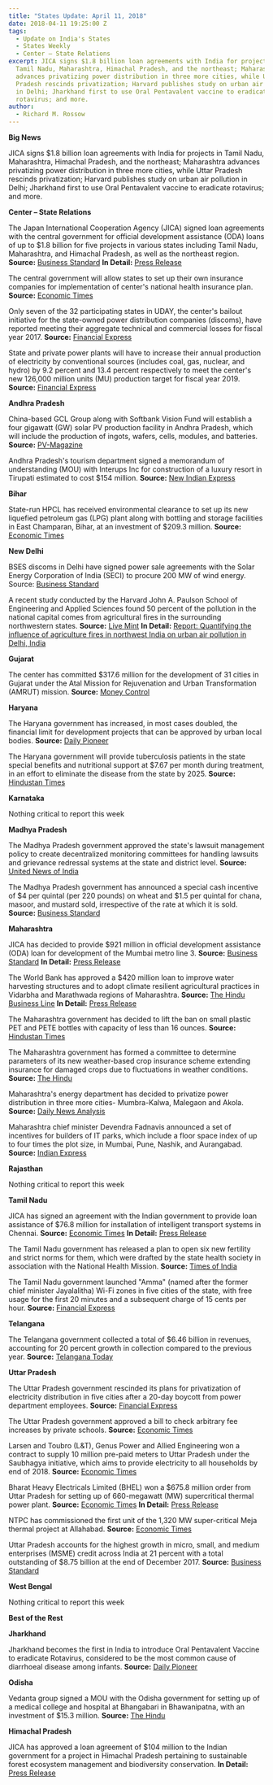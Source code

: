 ```yaml
---
title: "States Update: April 11, 2018"
date: 2018-04-11 19:25:00 Z
tags:
  - Update on India's States
  - States Weekly
  - Center – State Relations 
excerpt: JICA signs $1.8 billion loan agreements with India for projects in
  Tamil Nadu, Maharashtra, Himachal Pradesh, and the northeast; Maharashtra
  advances privatizing power distribution in three more cities, while Uttar
  Pradesh rescinds privatization; Harvard publishes study on urban air pollution
  in Delhi; Jharkhand first to use Oral Pentavalent vaccine to eradicate
  rotavirus; and more.
author:
  - Richard M. Rossow
---
```


**Big News**

JICA signs $1.8 billion loan agreements with India for projects in Tamil Nadu, Maharashtra, Himachal Pradesh, and the northeast; Maharashtra advances privatizing power distribution in three more cities, while Uttar Pradesh rescinds privatization; Harvard publishes study on urban air pollution in Delhi; Jharkhand first to use Oral Pentavalent vaccine to eradicate rotavirus; and more.

**Center – State Relations**

The Japan International Cooperation Agency (JICA) signed loan agreements with the central government for official development assistance (ODA) loans of up to $1.8 billion for five projects in various states including Tamil Nadu, Maharashtra, and Himachal Pradesh, as well as the northeast region. **Source:** [Business Standard](http://www.business-standard.com/article/pti-stories/jica-to-provide-rs-6-000-cr-for-2nd-tranche-of-mumbai-metro-3-118040201108_1.html) **In Detail:** [Press Release](https://www.jica.go.jp/english/news/press/2017/180330_01.html)

The central government will allow states to set up their own insurance companies for implementation of center&#39;s national health insurance plan. **Source:** [Economic Times](https://economictimes.indiatimes.com/news/economy/policy/states-allowed-to-set-up-crop-insurance-firms-to-execute-pmfby/articleshow/63579753.cms)

Only seven of the 32 participating states in UDAY, the center&#39;s bailout initiative for the state-owned power distribution companies (discoms), have reported meeting their aggregate technical and commercial losses for fiscal year 2017. **Source:** [Financial Express](http://www.financialexpress.com/economy/delayed-subsidies-main-reason-for-uday-lapses-say-discoms/1123213/)

State and private power plants will have to increase their annual production of electricity by conventional sources (includes coal, gas, nuclear, and hydro) by 9.2 percent and 13.4 percent respectively to meet the center&#39;s new 126,000 million units (MU) production target for fiscal year 2019. **Source:** [Financial Express](http://www.financialexpress.com/industry/private-power-plants-plf-seen-rising-in-fy19-on-cea-estimate/1119301/)

**Andhra Pradesh**

China-based GCL Group along with Softbank Vision Fund will establish a four gigawatt (GW) solar PV production facility in Andhra Pradesh, which will include the production of ingots, wafers, cells, modules, and batteries. **Source:** [PV-Magazine](https://www.pv-magazine.com/2018/04/03/gcl-group-softbank-sign-mou-for-4-gw-of-solar-manufacturing-in-andhra-pradesh/)

Andhra Pradesh&#39;s tourism department signed a memorandum of understanding (MOU) with Interups Inc for construction of a luxury resort in Tirupati estimated to cost $154 million. **Source:** [New Indian Express](http://www.newindianexpress.com/states/andhra-pradesh/2018/apr/06/andhra-pradesh-signs-business-pact-with-dubai-group-1797760.html)

**Bihar**

State-run HPCL has received environmental clearance to set up its new liquefied petroleum gas (LPG) plant along with bottling and storage facilities in East Champaran, Bihar, at an investment of $209.3 million. **Source:** [Economic Times](https://economictimes.indiatimes.com/industry/energy/oil-gas/hpcl-gets-green-nod-to-set-up-rs-136-cr-lpg-plant-in-bihar/articleshow/63642314.cms)

**New Delhi**

BSES discoms in Delhi have signed power sale agreements with the Solar Energy Corporation of India (SECI) to procure 200 MW of wind energy. Source: [Business Standard](http://www.business-standard.com/article/pti-stories/bses-seci-sign-power-sale-agreements-likely-to-help-delhi-s-peak-energy-demand-118040301088_1.html)

A recent study conducted by the Harvard John A. Paulson School of Engineering and Applied Sciences found  50 percent of the pollution in the national capital comes from agricultural fires in the surrounding northwestern states. **Source:** [Live Mint](https://www.livemint.com/Politics/5RjnnO0IXUWJ761bU0kTLK/Crop-burning-responsible-for-most-of-Delhi-air-pollution-st.html) **In Detail:** [Report: Quantifying the influence of agriculture fires in northwest India on urban air pollution in Delhi, India](http://iopscience.iop.org/article/10.1088/1748-9326/aab303)

**Gujarat**

The center has committed $317.6 million for the development of 31 cities in Gujarat under the Atal Mission for Rejuvenation and Urban Transformation (AMRUT) mission. **Source:** [Money Control](https://www.moneycontrol.com/news/business/economy/centre-commits-rs-2070-cr-under-amrut-for-31-gujarat-cities-2543405.html)

**Haryana**

The Haryana government has increased, in most cases doubled, the financial limit for development projects that can be approved by urban local bodies. **Source:** [Daily Pioneer](http://www.dailypioneer.com/state-editions/chandigarh/haryana-govt-enhances-financial-power-of-local-bodies.html)

The Haryana government will provide tuberculosis patients in the state special benefits and nutritional support at $7.67 per month during treatment, in an effort to eliminate the disease from the state by 2025. **Source:** [Hindustan Times](https://www.hindustantimes.com/india-news/haryana-govt-announces-special-benefits-to-tb-patients/story-43ophfNqAv9d2vO0IKjDyL.html)

**Karnataka**

Nothing critical to report this week

**Madhya Pradesh**

The Madhya Pradesh government approved the state&#39;s lawsuit management policy to create decentralized monitoring committees for handling lawsuits and grievance redressal systems at the state and district level. **Source:** [United News of India](http://www.uniindia.com/madhya-pradesh-state-lawsuit-management-policy-approved/states/news/1188304.html)

The Madhya Pradesh government has announced a special cash incentive of $4 per quintal (per 220 pounds) on wheat and $1.5 per quintal for chana, masoor, and mustard sold, irrespective of the rate at which it is sold. **Source:** [Business Standard](http://www.business-standard.com/article/economy-policy/madhya-pradesh-announces-incentives-for-wheat-and-chana-farmers-118040700022_1.html)

**Maharashtra**

JICA has decided to provide $921 million in official development assistance (ODA) loan for development of the Mumbai metro line 3. **Source:** [Business Standard](http://www.business-standard.com/article/pti-stories/jica-to-provide-rs-6-000-cr-for-2nd-tranche-of-mumbai-metro-3-118040201108_1.html) **In Detail:** [Press Release](https://www.jica.go.jp/english/news/press/2017/180330_01.html)

The World Bank has approved a $420 million loan to improve water harvesting structures and to adopt climate resilient agricultural practices in Vidarbha and Marathwada regions of Maharashtra. **Source:** [The Hindu Business Line](https://www.thehindubusinessline.com/news/world-bank-opens-2700-cr-tap-for-maharashtra/article23459521.ece) **In Detail:** [Press Release](http://www.worldbank.org/en/news/press-release/2018/04/06/government-india-world-bank-sign-new-project-benefit-over-25million-small-marginal-farmers-maharashtra)

The Maharashtra government has decided to lift the ban on small plastic PET and PETE bottles with capacity of less than 16 ounces. **Source:** [Hindustan Times](https://www.hindustantimes.com/mumbai-news/maharashtra-govt-lifts-ban-on-plastic-bottles/story-6954d6cSMW6NQ6XSYEVUvL.html)

The Maharashtra government has formed a committee to determine parameters of its new weather-based crop insurance scheme extending insurance for damaged crops due to fluctuations in weather conditions. **Source:** [The Hindu](http://www.thehindu.com/news/national/other-states/maharashtra-extends-insurance-cover-to-crops-damaged-due-to-weather/article23437911.ece)

Maharashtra&#39;s energy department has decided to privatize power distribution in three more cities- Mumbra-Kalwa, Malegaon and Akola. **Source:** [Daily News Analysis](http://www.dnaindia.com/india/report-power-supply-in-three-maharashtra-cities-to-be-privatised-2601464)

Maharashtra chief minister Devendra Fadnavis announced a set of incentives for builders of IT parks, which include a floor space index of up to four times the plot size, in Mumbai, Pune, Nashik, and Aurangabad. **Source:** [Indian Express](http://indianexpress.com/article/india/bid-to-woo-investors-state-announces-perks-to-set-up-fintech-services-5126866/)

**Rajasthan**

Nothing critical to report this week

**Tamil Nadu**

JICA has signed an agreement with the Indian government to provide loan assistance of $76.8 million for installation of intelligent transport systems in Chennai. **Source:** [Economic Times](https://economictimes.indiatimes.com/news/economy/finance/jica-signs-agreement-with-centre-to-provide-loan-of-rs-500-cr/articleshow/63580779.cms) **In Detail:** [Press Release](https://www.jica.go.jp/english/news/press/2017/180330_01.html)

The Tamil Nadu government has released a plan to open six new fertility and strict norms for them, which were drafted by the state health society in association with the National Health Mission. **Source:** [Times of India](https://timesofindia.indiatimes.com/city/chennai/new-rules-to-turn-tamil-nadu-fertility-clinics-cheap-transparent/articleshow/63650787.cms)

The Tamil Nadu government launched &quot;Amma&quot; (named after the former chief minister Jayalalitha) Wi-Fi zones in five cities of the state, with free usage for the first 20 minutes and a subsequent charge of 15 cents per hour. **Source:** [Financial Express](http://www.financialexpress.com/india-news/tamil-nadu-government-rolls-out-amma-free-wi-fi-zones-in-5-cities-of-state/1123949/)

**Telangana**

The Telangana government collected a total of $6.46 billion in revenues, accounting for 20 percent growth in collection compared to the previous year. **Source:** [Telangana Today](https://telanganatoday.com/telangana-registers-20-growth-in-tax-revenue)

**Uttar Pradesh**

The Uttar Pradesh government rescinded its plans for privatization of electricity distribution in five cities after a 20-day boycott from power department employees. **Source:** [Financial Express](http://www.financialexpress.com/economy/pulling-the-plug-ups-power-distribution-reform-plan-scrapped/1124529/)

The Uttar Pradesh government approved a bill to check arbitrary fee increases by private schools. **Source:** [Economic Times](https://economictimes.indiatimes.com/news/politics-and-nation/relief-for-parents-up-brings-law-to-restrict-private-schools-from-raising-fees-beyond-8/articleshow/63607419.cms)

Larsen and Toubro (L&amp;T), Genus Power and Allied Engineering won a contract to supply 10 million pre-paid meters to Uttar Pradesh under the Saubhagya initiative, which aims to provide electricity to all households by end of 2018. **Source:** [Economic Times](https://economictimes.indiatimes.com/industry/energy/power/lt-two-other-bag-uttar-pradesh-power-meter-deal/articleshow/63606189.cms)

Bharat Heavy Electricals Limited (BHEL) won a $675.8 million order from Uttar Pradesh for setting up of 660-megawatt (MW) supercritical thermal power plant. **Source:** [Economic Times](https://economictimes.indiatimes.com/industry/indl-goods/svs/engineering/bhel-bags-rs-4400-cr-contract-from-uttar-pradesh/articleshow/63578048.cms) **In Detail:** [Press Release](http://www.bhel.com/dynamic_files/press_files/pdf/MW%20Supercritical%20Power%20Plant%20in%20Uttar%20Pradesh.pdf)

NTPC has commissioned the first unit of the 1,320 MW super-critical Meja thermal project at Allahabad. **Source:** [Economic Times](https://economictimes.indiatimes.com/industry/energy/power/ntpc-commissions-660mw-unit-of-meja-project-in-up/articleshow/63581722.cms)

Uttar Pradesh accounts for the highest growth in micro, small, and medium enterprises (MSME) credit across India at 21 percent with a total outstanding of $8.75 billion at the end of December 2017. **Source:** [Business Standard](http://www.business-standard.com/article/economy-policy/uttar-pradesh-clocks-highest-msme-credit-growth-at-rs-570-billion-118040200669_1.html)

**West Bengal**

Nothing critical to report this week

**Best of the Rest**

**Jharkhand**

Jharkhand becomes the first in India to introduce Oral Pentavalent Vaccine to eradicate Rotavirus, considered to be the most common cause of diarrhoeal disease among infants. **Source:** [Daily Pioneer](http://www.dailypioneer.com/state-editions/ranchi/rotavirus-vaccine-launch-in-jharkhand.html)

**Odisha**

Vedanta group signed a MOU with the Odisha government for setting up of a medical college and hospital at Bhangabari in Bhawanipatna, with an investment of $15.3 million. **Source:** [The Hindu](http://www.thehindu.com/todays-paper/tp-national/odisha-govt-vedanta-sign-mou-to-set-up-medical-college/article23368716.ece)

**Himachal Pradesh**

JICA has approved a loan agreement of $104 million to the Indian government for a project in Himachal Pradesh pertaining to sustainable forest ecosystem management and biodiversity conservation. **In Detail:** [Press Release](https://www.jica.go.jp/english/news/press/2017/180330_01.html)
